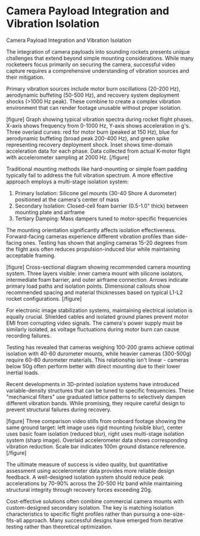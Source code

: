 # Camera Payload Integration and Vibration Isolation

Camera Payload Integration and Vibration Isolation

The integration of camera payloads into sounding rockets presents unique challenges that extend beyond simple mounting considerations. While many rocketeers focus primarily on securing the camera, successful video capture requires a comprehensive understanding of vibration sources and their mitigation.

Primary vibration sources include motor burn oscillations (20-200 Hz), aerodynamic buffeting (50-500 Hz), and recovery system deployment shocks (>1000 Hz peak). These combine to create a complex vibration environment that can render footage unusable without proper isolation.

[figure]
Graph showing typical vibration spectra during rocket flight phases. X-axis shows frequency from 0-1000 Hz, Y-axis shows acceleration in g's. Three overlaid curves: red for motor burn (peaked at 150 Hz), blue for aerodynamic buffeting (broad peak 200-400 Hz), and green spike representing recovery deployment shock. Inset shows time-domain acceleration data for each phase. Data collected from actual K-motor flight with accelerometer sampling at 2000 Hz.
[/figure]

Traditional mounting methods like hard-mounting or simple foam padding typically fail to address the full vibration spectrum. A more effective approach employs a multi-stage isolation system:

1. Primary Isolation: Silicone gel mounts (30-40 Shore A durometer) positioned at the camera's center of mass
2. Secondary Isolation: Closed-cell foam barrier (0.5-1.0" thick) between mounting plate and airframe
3. Tertiary Damping: Mass dampers tuned to motor-specific frequencies

The mounting orientation significantly affects isolation effectiveness. Forward-facing cameras experience different vibration profiles than side-facing ones. Testing has shown that angling cameras 15-20 degrees from the flight axis often reduces propulsion-induced blur while maintaining acceptable framing.

[figure]
Cross-sectional diagram showing recommended camera mounting system. Three layers visible: inner camera mount with silicone isolators, intermediate foam barrier, and outer airframe connection. Arrows indicate primary load paths and isolation points. Dimensional callouts show recommended spacing and material thicknesses based on typical L1-L2 rocket configurations.
[/figure]

For electronic image stabilization systems, maintaining electrical isolation is equally crucial. Shielded cables and isolated ground planes prevent motor EMI from corrupting video signals. The camera's power supply must be similarly isolated, as voltage fluctuations during motor burn can cause recording failures.

Testing has revealed that cameras weighing 100-200 grams achieve optimal isolation with 40-60 durometer mounts, while heavier cameras (300-500g) require 60-80 durometer materials. This relationship isn't linear - cameras below 50g often perform better with direct mounting due to their lower inertial loads.

Recent developments in 3D-printed isolation systems have introduced variable-density structures that can be tuned to specific frequencies. These "mechanical filters" use graduated lattice patterns to selectively dampen different vibration bands. While promising, they require careful design to prevent structural failures during recovery.

[figure]
Three comparison video stills from onboard footage showing the same ground target: left image uses rigid mounting (visible blur), center uses basic foam isolation (reduced blur), right uses multi-stage isolation system (sharp image). Overlaid accelerometer data shows corresponding vibration reduction. Scale bar indicates 100m ground distance reference.
[/figure]

The ultimate measure of success is video quality, but quantitative assessment using accelerometer data provides more reliable design feedback. A well-designed isolation system should reduce peak accelerations by 70-90% across the 20-500 Hz band while maintaining structural integrity through recovery forces exceeding 20g.

Cost-effective solutions often combine commercial camera mounts with custom-designed secondary isolation. The key is matching isolation characteristics to specific flight profiles rather than pursuing a one-size-fits-all approach. Many successful designs have emerged from iterative testing rather than theoretical optimization.
